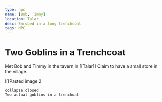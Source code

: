 ```yaml
---
type: npc
name: [Bob, Timmy]
location: Talar
desc: Enrobed in a long trenchcoat
tags: NPC
---
```


# Two Goblins in a Trenchcoat 

Met Bob and Timmy in the tavern in [[Talar]]
Claim to have a small store in the village.

![[Pasted image 2
```ad-ooc
collapse:closed
Two actual goblins in a trenchoat
```